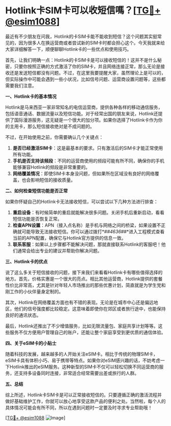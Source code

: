# Hotlink卡SIM卡可以收短信嗎？[[TG💪+ @esim1088](https://t.me/s/esim1088)]

最近有不少朋友在问我，Hotlink的卡SIM卡能不能收到短信？这个问题其实挺常见的，因为很多人在换运营商或者尝试新的SIM卡时都会担心这个。今天我就来给大家详细解答一下，顺便聊聊Hotlink卡的一些优点和使用技巧。

首先，让我们明确一点：Hotlink的卡SIM卡是可以接收短信的！这并不是什么秘密，只要你按照正确的方式激活了你的SIM卡，并且网络连接正常，那么无论是接收还是发送短信都没有问题。不过，在这里我要提醒大家，虽然理论上是可以的，但实际操作中可能会遇到一些小状况，比如信号问题、运营商设置问题等，这些都需要我们注意。

**一、Hotlink卡的基本情况**

Hotlink是马来西亚一家非常知名的电信运营商，提供各种各样的移动通信服务，包括语音通话、数据流量以及短信功能。对于经常出国的朋友来说，Hotlink还提供了国际漫游服务，这无疑是一个很大的加分项。如果你选择了Hotlink卡作为你的主用卡，那么短信接收绝对是不成问题的。

不过，在开始使用之前，你需要确认几个关键点：
1. **是否已经激活SIM卡**：这是最基本的要求。只有激活后的SIM卡才能正常使用所有功能。
2. **手机是否支持该频段**：不同的运营商使用的频段可能有所不同，确保你的手机能够兼容Hotlink的频段是非常重要的。
3. **网络覆盖情况**：即使SIM卡本身没问题，但如果所在区域没有良好的网络覆盖，也会影响短信的接收质量。

**二、如何检查短信功能是否正常**

如果你怀疑自己的Hotlink卡无法接收短信，可以尝试以下几种方法进行排查：

1. **重启设备**：有时候简单的重启就能解决很多问题。关闭手机后重新启动，看看短信功能是否恢复正常。
2. **检查APN设置**：APN（接入点名称）是手机与网络之间的桥梁，如果设置不正确就可能导致无法接收短信。你可以通过拨打*#*#4636#*#*进入工程模式查看当前的APN配置，确保它与Hotlink官方提供的信息一致。
3. **联系客服**：如果以上步骤都不能解决问题，那就直接联系Hotlink的客服吧！他们通常会给出专业的建议并帮助你解决问题。

**三、Hotlink卡的优点**

说了这么多关于短信接收的问题，接下来我们来看看Hotlink卡有哪些值得选择的地方。首先，价格实惠是一个很大的亮点。相比其他运营商，Hotlink提供的套餐性价比非常高，尤其是针对年轻人市场推出的那些优惠计划，简直就是为学生党和刚工作的小伙伴量身定制的。

其次，Hotlink在网络覆盖方面也有不错的表现。无论是在城市中心还是偏远地区，他们的信号强度都比较稳定。这意味着即使你在郊区或者旅行途中，也能保持良好的通讯状态。

最后，Hotlink还推出了不少增值服务，比如无限流量包、家庭共享计划等等。这些服务不仅方便用户管理自己的账户，还能让整个家庭享受到更优质的通信体验。

**四、关于eSIM卡的小贴士**

随着科技的发展，越来越多的人开始关注eSIM卡。相比于传统的物理SIM卡，eSIM卡具有体积小巧、易于携带等特点。如果你对eSIM感兴趣的话，不妨考虑一下Hotlink推出的eSIM服务。这种新型的SIM卡不仅可以轻松切换不同运营商的服务，还支持多设备同时连接，非常适合经常需要出差或旅行的人群。

**五、总结**

综上所述，Hotlink卡SIM卡是可以正常接收短信的。只要遵循正确的激活流程并做好基础维护工作，你就可以放心地享受这款产品的便利之处。当然啦，每个人的具体情况可能会有所不同，所以在遇到问题时一定要及时寻求专业帮助哦！

[[TG💪+ @esim1088](https://t.me/s/esim1088) ![Image](https://i.postimg.cc/4NQfJmqS/Snipaste-2025-05-13-00-14-12.png)]